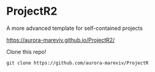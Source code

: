 # ProjectR2

A more advanced template for self-contained projects  

https://aurora-mareviv.github.io/ProjectR2/ 


Clone this repo!  

`git clone https://github.com/aurora-mareviv/ProjectR`  

<br>

